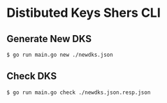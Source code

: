 # Distibuted Keys Shers CLI
## Generate New DKS
```
$ go run main.go new ./newdks.json
```
## Check DKS
```
$ go run main.go check ./newdks.json.resp.json
```
